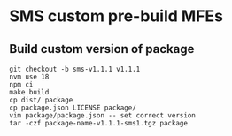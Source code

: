 # SMS custom pre-build MFEs

## Build custom version of package

```
git checkout -b sms-v1.1.1 v1.1.1
nvm use 18
npm ci
make build
cp dist/ package
cp package.json LICENSE package/
vim package/package.json -- set correct version
tar -czf package-name-v1.1.1-sms1.tgz package
```
